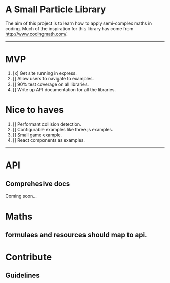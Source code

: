 # A Small Particle Library

The aim of this project is to learn how to apply semi-complex maths in coding.
Much of the inspiration for this library has come from http://www.codingmath.com/.

---

# MVP 

1. [x] Get site running in express.
2. [] Allow users to navigate to examples.
3. [] 90% test coverage on all libraries. 
4. [] Write up API documentation for all the libraries.

# Nice to haves

1. [] Performant collision detection.
2. [] Configurable examples like three.js examples.
3. [] Small game example.
4. [] React components as examples.

---

# API
 
## Comprehesive docs

Coming soon...

# Maths

## formulaes and resources should map to api.

# Contribute

## Guidelines



